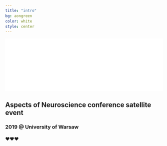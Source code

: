 ```yaml
---
title: "intro"
bg: aongreen
color: white
style: center
---
```


![codeweek](img/aon-logo.png)

## Aspects of Neuroscience conference satellite  event

### 2019 @  University of Warsaw

#### ❤❤❤
